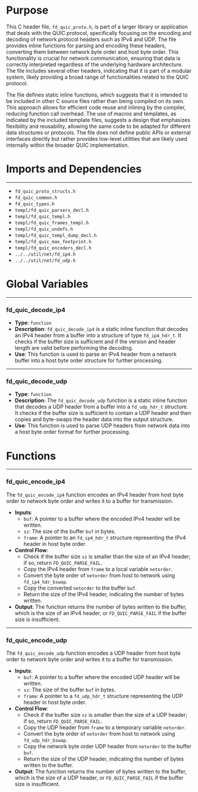 # Purpose
This C header file, `fd_quic_proto.h`, is part of a larger library or application that deals with the QUIC protocol, specifically focusing on the encoding and decoding of network protocol headers such as IPv4 and UDP. The file provides inline functions for parsing and encoding these headers, converting them between network byte order and host byte order. This functionality is crucial for network communication, ensuring that data is correctly interpreted regardless of the underlying hardware architecture. The file includes several other headers, indicating that it is part of a modular system, likely providing a broad range of functionalities related to the QUIC protocol.

The file defines static inline functions, which suggests that it is intended to be included in other C source files rather than being compiled on its own. This approach allows for efficient code reuse and inlining by the compiler, reducing function call overhead. The use of macros and templates, as indicated by the included template files, suggests a design that emphasizes flexibility and reusability, allowing the same code to be adapted for different data structures or protocols. The file does not define public APIs or external interfaces directly but rather provides low-level utilities that are likely used internally within the broader QUIC implementation.
# Imports and Dependencies

---
- `fd_quic_proto_structs.h`
- `fd_quic_common.h`
- `fd_quic_types.h`
- `templ/fd_quic_parsers_decl.h`
- `templ/fd_quic_templ.h`
- `templ/fd_quic_frames_templ.h`
- `templ/fd_quic_undefs.h`
- `templ/fd_quic_templ_dump_decl.h`
- `templ/fd_quic_max_footprint.h`
- `templ/fd_quic_encoders_decl.h`
- `../../util/net/fd_ip4.h`
- `../../util/net/fd_udp.h`


# Global Variables

---
### fd\_quic\_decode\_ip4
- **Type**: `function`
- **Description**: `fd_quic_decode_ip4` is a static inline function that decodes an IPv4 header from a buffer into a structure of type `fd_ip4_hdr_t`. It checks if the buffer size is sufficient and if the version and header length are valid before performing the decoding.
- **Use**: This function is used to parse an IPv4 header from a network buffer into a host byte order structure for further processing.


---
### fd\_quic\_decode\_udp
- **Type**: `function`
- **Description**: The `fd_quic_decode_udp` function is a static inline function that decodes a UDP header from a buffer into a `fd_udp_hdr_t` structure. It checks if the buffer size is sufficient to contain a UDP header and then copies and byte-swaps the header data into the output structure.
- **Use**: This function is used to parse UDP headers from network data into a host byte order format for further processing.


# Functions

---
### fd\_quic\_encode\_ip4<!-- {{#callable:fd_quic_encode_ip4}} -->
The `fd_quic_encode_ip4` function encodes an IPv4 header from host byte order to network byte order and writes it to a buffer for transmission.
- **Inputs**:
    - `buf`: A pointer to a buffer where the encoded IPv4 header will be written.
    - `sz`: The size of the buffer `buf` in bytes.
    - `frame`: A pointer to an `fd_ip4_hdr_t` structure representing the IPv4 header in host byte order.
- **Control Flow**:
    - Check if the buffer size `sz` is smaller than the size of an IPv4 header; if so, return `FD_QUIC_PARSE_FAIL`.
    - Copy the IPv4 header from `frame` to a local variable `netorder`.
    - Convert the byte order of `netorder` from host to network using `fd_ip4_hdr_bswap`.
    - Copy the converted `netorder` to the buffer `buf`.
    - Return the size of the IPv4 header, indicating the number of bytes written.
- **Output**: The function returns the number of bytes written to the buffer, which is the size of an IPv4 header, or `FD_QUIC_PARSE_FAIL` if the buffer size is insufficient.


---
### fd\_quic\_encode\_udp<!-- {{#callable:fd_quic_encode_udp}} -->
The `fd_quic_encode_udp` function encodes a UDP header from host byte order to network byte order and writes it to a buffer for transmission.
- **Inputs**:
    - `buf`: A pointer to a buffer where the encoded UDP header will be written.
    - `sz`: The size of the buffer `buf` in bytes.
    - `frame`: A pointer to a `fd_udp_hdr_t` structure representing the UDP header in host byte order.
- **Control Flow**:
    - Check if the buffer size `sz` is smaller than the size of a UDP header; if so, return `FD_QUIC_PARSE_FAIL`.
    - Copy the UDP header from `frame` to a temporary variable `netorder`.
    - Convert the byte order of `netorder` from host to network using `fd_udp_hdr_bswap`.
    - Copy the network byte order UDP header from `netorder` to the buffer `buf`.
    - Return the size of the UDP header, indicating the number of bytes written to the buffer.
- **Output**: The function returns the number of bytes written to the buffer, which is the size of a UDP header, or `FD_QUIC_PARSE_FAIL` if the buffer size is insufficient.


